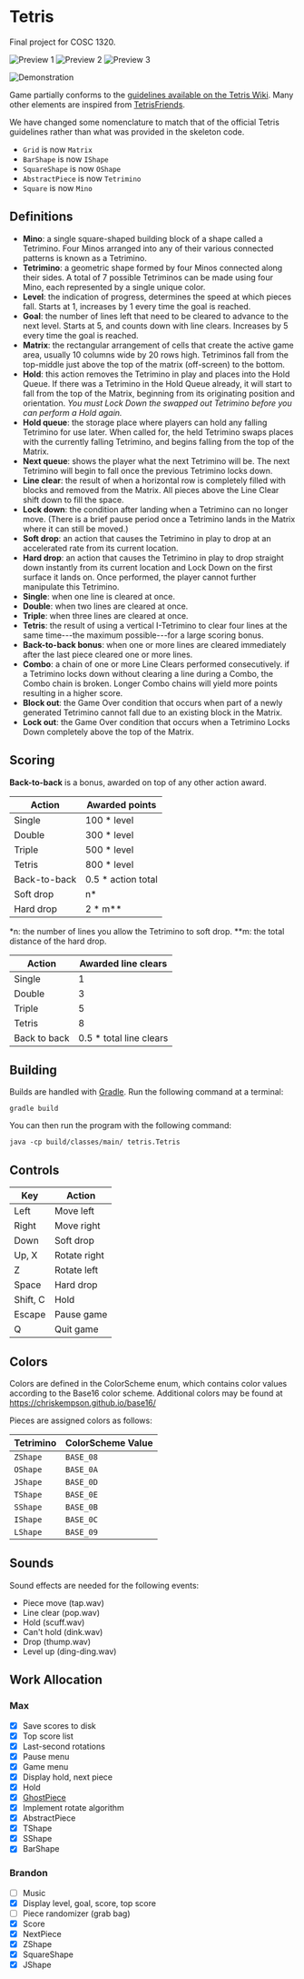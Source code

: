 Tetris
======

Final project for COSC 1320.

![Preview 1](https://github.com/mdciotti/tetris/blob/master/preview-01.png)
![Preview 2](https://github.com/mdciotti/tetris/blob/master/preview-02.png)
![Preview 3](https://github.com/mdciotti/tetris/blob/master/preview-03.png)

![Demonstration](https://github.com/mdciotti/tetris/blob/master/preview.gif)

Game partially conforms to the [guidelines available on the Tetris Wiki](https://tetris.wiki/Tetris_Guideline). Many other elements are inspired from [TetrisFriends](http://www.tetrisfriends.com/help/tips_appendix.php).

We have changed some nomenclature to match that of the official Tetris guidelines rather than what was provided in the skeleton code.

- `Grid` is now `Matrix`
- `BarShape` is now `IShape`
- `SquareShape` is now `OShape`
- `AbstractPiece` is now `Tetrimino`
- `Square` is now `Mino`


Definitions
-----------

- **Mino**: a single square-shaped building block of a shape called a Tetrimino. Four Minos arranged into any of their various connected patterns is known as a Tetrimino.
- **Tetrimino**: a geometric shape formed by four Minos connected along their sides. A total of 7 possible Tetriminos can be made using four Mino, each represented by a single unique color.
- **Level**: the indication of progress, determines the speed at which pieces fall. Starts at 1, increases by 1 every time the goal is reached.
- **Goal**: the number of lines left that need to be cleared to advance to the next level. Starts at 5, and counts down with line clears. Increases by 5 every time the goal is reached.
- **Matrix**: the rectangular arrangement of cells that create the active game area, usually 10 columns wide by 20 rows high. Tetriminos fall from the top-middle just above the top of the matrix (off-screen) to the bottom.
- **Hold**: this action removes the Tetrimino in play and places into the Hold Queue. If there was a Tetrimino in the Hold Queue already, it will start to fall from the top of the Matrix, beginning from its originating position and orientation. *You must Lock Down the swapped out Tetrimino before you can perform a Hold again.*
- **Hold queue**: the storage place where players can hold any falling Tetrimino for use later. When called for, the held Tetrimino swaps places with the currently falling Tetrimino, and begins falling from the top of the Matrix.
- **Next queue**: shows the player what the next Tetrimino will be. The next Tetrimino will begin to fall once the previous Tetrimino locks down.
- **Line clear**: the result of when a horizontal row is completely filled with blocks and removed from the Matrix. All pieces above the Line Clear shift down to fill the space.
- **Lock down**: the condition after landing when a Tetrimino can no longer move. (There is a brief pause period once a Tetrimino lands in the Matrix where it can still be moved.)
- **Soft drop**: an action that causes the Tetrimino in play to drop at an accelerated rate from its current location.
- **Hard drop**: an action that causes the Tetrimino in play to drop straight down instantly from its current location and Lock Down on the first surface it lands on. Once performed, the player cannot further manipulate this Tetrimino.
- **Single**: when one line is cleared at once.
- **Double**: when two lines are cleared at once.
- **Triple**: when three lines are cleared at once.
- **Tetris**: the result of using a vertical I-Tetrimino to clear four lines at the same time---the maximum possible---for a large scoring bonus.
- **Back-to-back bonus**: when one or more lines are cleared immediately after the last piece cleared one or more lines.
- **Combo**: a chain of one or more Line Clears performed consecutively. if a Tetrimino locks down without clearing a line during a Combo, the Combo chain is broken. Longer Combo chains will yield more points resulting in a higher score.
- **Block out**: the Game Over condition that occurs when part of a newly generated Tetrimino cannot fall due to an existing block in the Matrix.
- **Lock out**: the Game Over condition that occurs when a Tetrimino Locks Down completely above the top of the Matrix.


Scoring
-------

**Back-to-back** is a bonus, awarded on top of any other action award.

| Action       | Awarded points     |
|--------------|--------------------|
| Single       | 100 * level        |
| Double       | 300 * level        |
| Triple       | 500 * level        |
| Tetris       | 800 * level        |
| Back-to-back | 0.5 * action total |
| Soft drop    | n*                 |
| Hard drop    | 2 * m**            |

*n: the number of lines you allow the Tetrimino to soft drop.
**m: the total distance of the hard drop.

| Action       | Awarded line clears     |
|--------------|-------------------------|
| Single       | 1                       |
| Double       | 3                       |
| Triple       | 5                       |
| Tetris       | 8                       |
| Back to back | 0.5 * total line clears |


Building
--------

Builds are handled with [Gradle](http://gradle.org). Run the following command at a terminal:

```
gradle build
```

You can then run the program with the following command:

```
java -cp build/classes/main/ tetris.Tetris
```


Controls
--------

| Key      | Action       |
|----------|--------------|
| Left     | Move left    |
| Right    | Move right   |
| Down     | Soft drop    |
| Up, X    | Rotate right |
| Z        | Rotate left  |
| Space    | Hard drop    |
| Shift, C | Hold         |
| Escape   | Pause game   |
| Q        | Quit game    |


Colors
------

Colors are defined in the ColorScheme enum, which contains color values according to the Base16 color scheme. Additional colors may be found at https://chriskempson.github.io/base16/

Pieces are assigned colors as follows:

| Tetrimino | ColorScheme Value |
|---------- |-------------------|
| `ZShape`  | `BASE_08`         |
| `OShape`  | `BASE_0A`         |
| `JShape`  | `BASE_0D`         |
| `TShape`  | `BASE_0E`         |
| `SShape`  | `BASE_0B`         |
| `IShape`  | `BASE_0C`         |
| `LShape`  | `BASE_09`         |


Sounds
------

Sound effects are needed for the following events:

- Piece move (tap.wav)
- Line clear (pop.wav)
- Hold (scuff.wav)
- Can't hold (dink.wav)
- Drop (thump.wav)
- Level up (ding-ding.wav)


Work Allocation
---------------

### Max

- [x] Save scores to disk
- [x] Top score list
- [x] Last-second rotations
- [x] Pause menu
- [x] Game menu
- [x] Display hold, next piece
- [x] Hold
- [x] [GhostPiece](https://tetris.wiki/Ghost_piece)
- [x] Implement rotate algorithm
- [x] AbstractPiece
- [x] TShape
- [x] SShape
- [x] BarShape

### Brandon

- [ ] Music
- [x] Display level, goal, score, top score
- [ ] Piece randomizer (grab bag)
- [x] Score
- [x] NextPiece
- [x] ZShape
- [x] SquareShape
- [x] JShape
